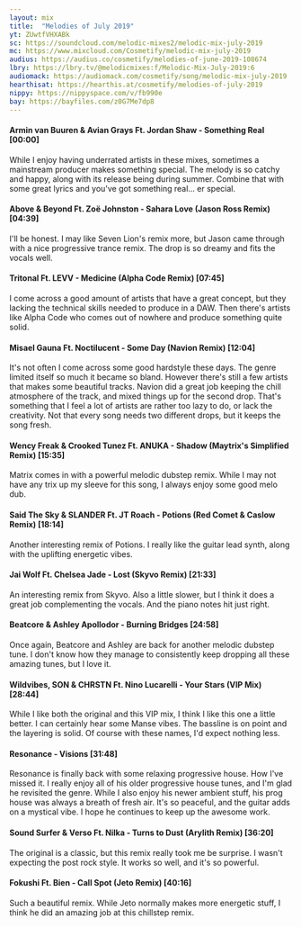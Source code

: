 ```yaml
---
layout: mix
title:  "Melodies of July 2019"
yt: ZUwtfVHXABk
sc: https://soundcloud.com/melodic-mixes2/melodic-mix-july-2019
mc: https://www.mixcloud.com/Cosmetify/melodic-mix-july-2019
audius: https://audius.co/cosmetify/melodies-of-june-2019-108674
lbry: https://lbry.tv/@melodicmixes:f/Melodic-Mix-July-2019:6
audiomack: https://audiomack.com/cosmetify/song/melodic-mix-july-2019
hearthisat: https://hearthis.at/cosmetify/melodies-of-july-2019
nippy: https://nippyspace.com/v/fb990e
bay: https://bayfiles.com/z0G7Me7dp8
---
```


#### Armin van Buuren & Avian Grays Ft. Jordan Shaw - Something Real [00:00]
While I enjoy having underrated artists in these mixes, sometimes a mainstream producer makes something special. The melody is so catchy and happy, along with its release being during summer. Combine that with some great lyrics and you've got something real... er special.

#### Above & Beyond Ft. Zoë Johnston - Sahara Love (Jason Ross Remix) [04:39]
I'll be honest. I may like Seven Lion's remix more, but Jason came through with a nice progressive trance remix. The drop is so dreamy and fits the vocals well.

#### Tritonal Ft. LEVV - Medicine (Alpha Code Remix) [07:45]
I come across a good amount of artists that have a great concept, but they lacking the technical skills needed to produce in a DAW. Then there's artists like Alpha Code who comes out of nowhere and produce something quite solid.

#### Misael Gauna Ft. Noctilucent - Some Day (Navion Remix) [12:04]
It's not often I come across some good hardstyle these days. The genre limited itself so much it became so bland. However there's still a few artists that makes some beautiful tracks. Navion did a great job keeping the chill atmosphere of the track, and mixed things up for the second drop. That's something that I feel a lot of artists are rather too lazy to do, or lack the creativity. Not that every song needs two different drops, but it keeps the song fresh.

#### Wency Freak & Crooked Tunez Ft. ANUKA - Shadow (Maytrix's Simplified Remix) [15:35]
Matrix comes in with a powerful melodic dubstep remix. While I may not have any trix up my sleeve for this song, I always enjoy some good melo dub.

#### Said The Sky & SLANDER Ft. JT Roach - Potions (Red Comet & Caslow Remix) [18:14]
Another interesting remix of Potions. I really like the guitar lead synth, along with the uplifting energetic vibes.

#### Jai Wolf Ft. Chelsea Jade - Lost (Skyvo Remix) [21:33]
An interesting remix from Skyvo. Also a little slower, but I think it does a great job complementing the vocals. And the piano notes hit just right.

#### Beatcore & Ashley Apollodor - Burning Bridges [24:58]
Once again, Beatcore and Ashley are back for another melodic dubstep tune. I don't know how they manage to consistently keep dropping all these amazing tunes, but I love it.

#### Wildvibes, SON & CHRSTN Ft. Nino Lucarelli - Your Stars (VIP Mix) [28:44]
While I like both the original and this VIP mix, I think I like this one a little better. I can certainly hear some Manse vibes. The bassline is on point and the layering is solid. Of course with these names, I'd expect nothing less.

#### Resonance - Visions [31:48]
Resonance is finally back with some relaxing progressive house. How I've missed it. I really enjoy all of his older progressive house tunes, and I'm glad he revisited the genre. While I also enjoy his newer ambient stuff, his prog house was always a breath of fresh air. It's so peaceful, and the guitar adds on a mystical vibe. I hope he continues to keep up the awesome work.

#### Sound Surfer & Verso Ft. Nilka - Turns to Dust (Arylith Remix) [36:20]
The original is a classic, but this remix really took me be surprise. I wasn't expecting the post rock style. It works so well, and it's so powerful.

#### Fokushi Ft. Bien - Call Spot (Jeto Remix) [40:16]
Such a beautiful remix. While Jeto normally makes more energetic stuff, I think he did an amazing job at this chillstep remix.
